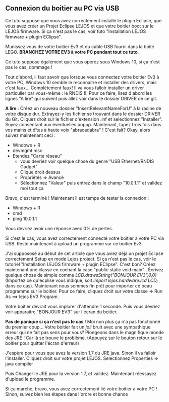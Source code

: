 ## Connexion du boitier au PC via USB

Ce tuto suppose que vous avez correctement installé le plugin Eclipse, que vous avez créer un Projet Eclipse LEJOS
et que votre boitier boot sur le LEJOS firmware. Si ça n'est pas le cas, voir tuto "Installation LEJOS firmware + plugin EClipse". 

Munissez vous de votre boitier Ev3 et du cable USB fourni dans la boite LEGO. **BRANCHEZ VOTRE EV3 à votre PC pendant tout ce tuto**.

Ce tuto suppose également que vous opérez sous Windows 10, si ça n'est pas le cas, dommage !

Tout d'abord, il faut savoir que lorsque vous connectez votre boitier Ev3 à votre PC, Windows 10 semble le reconnaitre et installer des drivers, mais c'est faux...
Complétement faux! Il va vous falloir installer un driver particulier par vous-même : le RNDIS !!. Pour ce faire, lisez d'abord les lignes "A lire" qui suivent puis
allez voir dans le dossier DRIVER de ce git. 

**A lire :** Créez un nouveau dossier "InsertRelevantNameForU" à la racine de votre disque dur. Extrayez-y les fichier se trouvant dans le dossier DRIVER du Git. Cliquez droit
sur le fichier d'extension .inf et selectionnez "Installer". Soyez consentant aux éventuelles popup.
Maintenant, tapez trois fois dans vos mains et dîtes à haute voix "abracadabra" ! C'est fait? 
Okay, alors suivez maintenant ceci : 

- Windows + R
- devmgmt.msc
- Etendez "Carte réseau"
    - vous devriez voir quelque chose du genre "USB Ethernet/RNDIS Gadget"
    - Clique droit dessus
    - Propriétés => Avancé 
    - Sélectionnez "Valeur" puis entrez dans le champ "10.0.1.1" et validez moi tout ça
    
Bravo, c'est terminé !
Maintenant il est temps de tester la connexion : 

- Windows + R
- cmd
- ping 10.0.1.1

Vous devriez avoir une réponse avec 0% de pertes.

Si c'est le cas, vous avez correctement connecté votre boitier à votre PC via USB. Reste maintenant à upload un programme sur ce boitier Ev3. 

J'ai suppososé au début de cet article que vous aviez déjà un projet Eclipse correctement Setup en mode Lejos project. Si ça n'est pas le cas, voir le tutoriel 
"Installation LEJOS firmware + plugin EClipse". C'est bon? Créez maintenant une classe en cochant la case "public static void main" . Écrivez quelque chose de simple 
comme *LCD.drawsString("BONJOUR EV3",0,0)* (Importez ce qu'ecplise vous indique, soit *import lejos.hardware.lcd.LCD;* dans ce cas). 
Maintenant nous sommes fin prêt pour importer ce beau programme sur le boitier. Pour ce faire, cliquez droit sur votre classe => Run As ==> lejos EV3 Program.

Votre boitier devrait vous implorer d'attendre 1 seconde. Puis vous devriez voir apparaitre "BONJOUR EV3" sur l'écran du boitier.

**Pas de panique si ça n'est pas le cas !** Moi non plus ça n'a pas fonctionné du premier coup... 
Votre boitier fait un *joli* bruit avec une sympathique erreur qui ne fait pas sens pour vous? Plongeons dans le magnifique monde des JRE ! Car là se trouve le problème.
(Appuyez sur le bouton retour sur le boitier pour quitter l'écran d'erreur)

J'espère pour vous que avez la version 1.7 du JRE java. Sinon il va falloir l'installer. Cliquez droit sur votre projet LEJOS.
Selectionnez Properties => java compiler

Puis Changer le JRE pour la version 1.7, et validez.
Maintenant réessayez d'upload le programme. 

Si ça marche, bravo, vous avez correctement lié votre boitier à votre PC !
Sinon, suivez bien les étapes dans l'ordre et bonne chance




